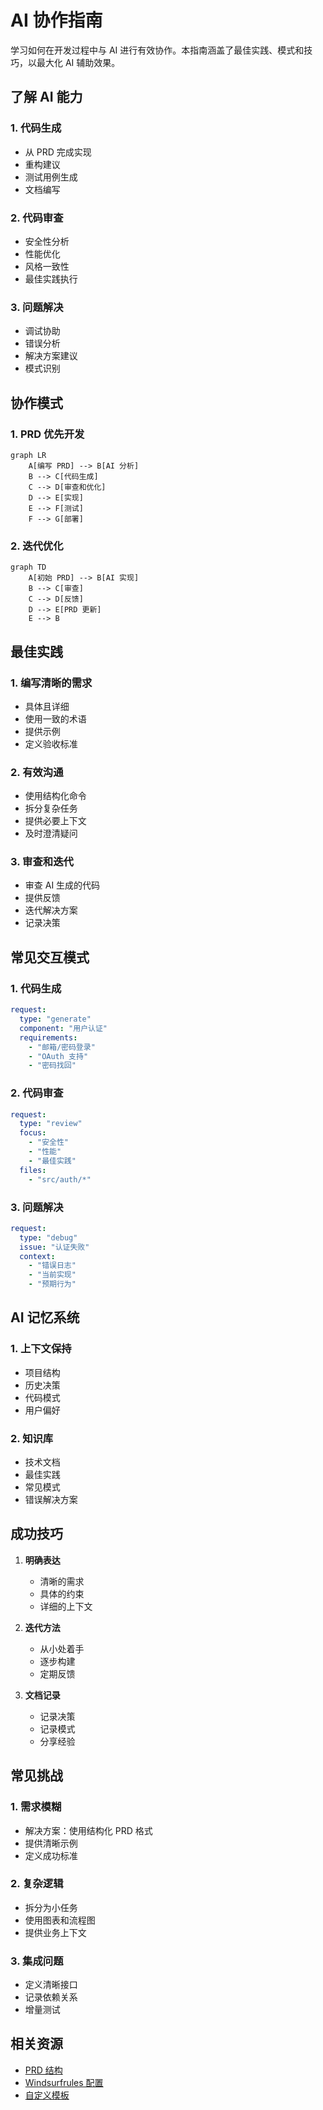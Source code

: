 # AI 协作指南

学习如何在开发过程中与 AI 进行有效协作。本指南涵盖了最佳实践、模式和技巧，以最大化 AI 辅助效果。

## 了解 AI 能力

### 1. 代码生成
- 从 PRD 完成实现
- 重构建议
- 测试用例生成
- 文档编写

### 2. 代码审查
- 安全性分析
- 性能优化
- 风格一致性
- 最佳实践执行

### 3. 问题解决
- 调试协助
- 错误分析
- 解决方案建议
- 模式识别

## 协作模式

### 1. PRD 优先开发

```mermaid
graph LR
    A[编写 PRD] --> B[AI 分析]
    B --> C[代码生成]
    C --> D[审查和优化]
    D --> E[实现]
    E --> F[测试]
    F --> G[部署]
```

### 2. 迭代优化

```mermaid
graph TD
    A[初始 PRD] --> B[AI 实现]
    B --> C[审查]
    C --> D[反馈]
    D --> E[PRD 更新]
    E --> B
```

## 最佳实践

### 1. 编写清晰的需求
- 具体且详细
- 使用一致的术语
- 提供示例
- 定义验收标准

### 2. 有效沟通
- 使用结构化命令
- 拆分复杂任务
- 提供必要上下文
- 及时澄清疑问

### 3. 审查和迭代
- 审查 AI 生成的代码
- 提供反馈
- 迭代解决方案
- 记录决策

## 常见交互模式

### 1. 代码生成

```yaml
request:
  type: "generate"
  component: "用户认证"
  requirements:
    - "邮箱/密码登录"
    - "OAuth 支持"
    - "密码找回"
```

### 2. 代码审查

```yaml
request:
  type: "review"
  focus:
    - "安全性"
    - "性能"
    - "最佳实践"
  files:
    - "src/auth/*"
```

### 3. 问题解决

```yaml
request:
  type: "debug"
  issue: "认证失败"
  context:
    - "错误日志"
    - "当前实现"
    - "预期行为"
```

## AI 记忆系统

### 1. 上下文保持
- 项目结构
- 历史决策
- 代码模式
- 用户偏好

### 2. 知识库
- 技术文档
- 最佳实践
- 常见模式
- 错误解决方案

## 成功技巧

1. **明确表达**
   - 清晰的需求
   - 具体的约束
   - 详细的上下文

2. **迭代方法**
   - 从小处着手
   - 逐步构建
   - 定期反馈

3. **文档记录**
   - 记录决策
   - 记录模式
   - 分享经验

## 常见挑战

### 1. 需求模糊
- 解决方案：使用结构化 PRD 格式
- 提供清晰示例
- 定义成功标准

### 2. 复杂逻辑
- 拆分为小任务
- 使用图表和流程图
- 提供业务上下文

### 3. 集成问题
- 定义清晰接口
- 记录依赖关系
- 增量测试

## 相关资源

- [PRD 结构](./prd-structure.md)
- [Windsurfrules 配置](./windsurfrules.md)
- [自定义模板](../how-to/custom-templates.md)
